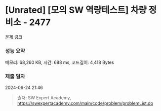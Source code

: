 # [Unrated] [모의 SW 역량테스트] 차량 정비소 - 2477 

[문제 링크](https://swexpertacademy.com/main/code/problem/problemDetail.do?contestProbId=AV6c6bgaIuoDFAXy) 

### 성능 요약

메모리: 68,260 KB, 시간: 688 ms, 코드길이: 4,418 Bytes

### 제출 일자

2024-06-24 21:46



> 출처: SW Expert Academy, https://swexpertacademy.com/main/code/problem/problemList.do